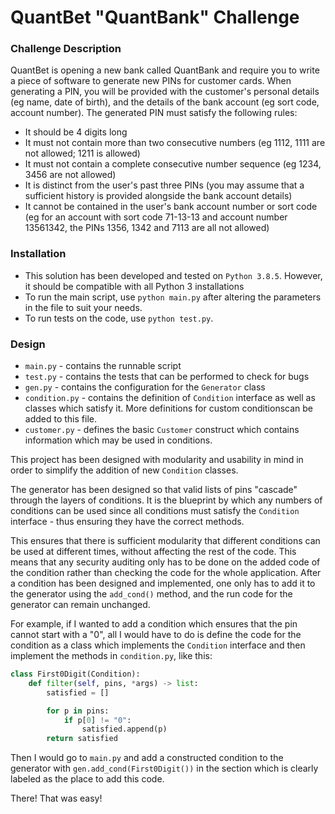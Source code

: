 # QuantBet "QuantBank" Challenge

### Challenge Description

QuantBet is opening a new bank called QuantBank and require you to write a piece of software to generate new PINs for
customer cards. When generating a PIN, you will be provided with the customer's personal details (eg name, date of
birth), and the details of the bank account (eg sort code, account number). The generated PIN must satisfy the following
rules:

- It should be 4 digits long
- It must not contain more than two consecutive numbers (eg 1112, 1111 are not allowed; 1211 is allowed)
- It must not contain a complete consecutive number sequence (eg 1234, 3456 are not allowed)
- It is distinct from the user's past three PINs (you may assume that a sufficient history is provided alongside the
  bank account details)
- It cannot be contained in the user's bank account number or sort code (eg for an account with sort code 71-13-13 and
  account number 13561342, the PINs 1356, 1342 and 7113 are all not allowed)

### Installation

- This solution has been developed and tested on `Python 3.8.5`. However, it should be compatible with all Python 3
  installations
- To run the main script, use `python main.py` after altering the parameters in the file to suit your needs.
- To run tests on the code, use `python test.py`.

### Design

- `main.py` - contains the runnable script
- `test.py` - contains the tests that can be performed to check for bugs
- `gen.py` - contains the configuration for the `Generator` class
- `condition.py` - contains the definition of `Condition` interface as well as classes which satisfy it. More
  definitions for custom conditionscan be added to this file.
- `customer.py` - defines the basic `Customer` construct which contains information which may be used in conditions.

This project has been designed with modularity and usability in mind in order to simplify the addition of new
`Condition` classes.

The generator has been designed so that valid lists of pins "cascade" through the layers of conditions. It is the
blueprint by which any numbers of conditions can be used since all conditions must satisfy the
`Condition` interface - thus ensuring they have the correct methods.

This ensures that there is sufficient modularity that different conditions can be used at different times, without
affecting the rest of the code. This means that any security auditing only has to be done on the added code of the
condition rather than checking the code for the whole application. After a condition has been designed and implemented,
one only has to add it to the generator using the `add_cond()` method, and the run code for the generator can remain
unchanged.

For example, if I wanted to add a condition which ensures that the pin cannot start with a "0", all I would have to do
is define the code for the condition as a class which implements the `Condition` interface and then implement the
methods in `condition.py`, like this:

```python
class First0Digit(Condition):
    def filter(self, pins, *args) -> list:
        satisfied = []

        for p in pins:
            if p[0] != "0":
                satisfied.append(p)
        return satisfied
```

Then I would go to `main.py` and add a constructed condition to the generator with `gen.add_cond(First0Digit())` in the
section which is clearly labeled as the place to add this code.

There! That was easy!
